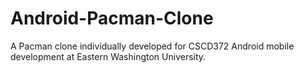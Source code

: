 # Android-Pacman-Clone
A Pacman clone individually developed for CSCD372 Android mobile development at Eastern Washington University.
